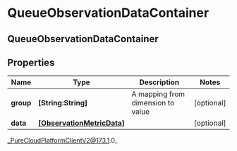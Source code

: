 # QueueObservationDataContainer

## QueueObservationDataContainer

## Properties

|Name | Type | Description | Notes|
|------------ | ------------- | ------------- | -------------|
| **group** | **[String:String]** | A mapping from dimension to value | [optional] |
| **data** | [**[ObservationMetricData]**]([ObservationMetricData]) |  | [optional] |



_PureCloudPlatformClientV2@173.1.0_
